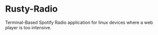 # Rusty-Radio
Terminal-Based Spotify Radio application for linux devices where a web player is too intensive.
